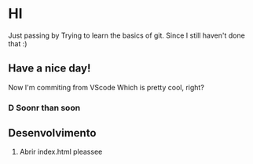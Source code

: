 # HI

Just passing by
Trying to learn the basics of git.
Since I still haven't done that :)

## Have a nice day!

Now I'm commiting from VScode
Which is pretty cool, right?

### D Soonr than soon

## Desenvolvimento

1. Abrir index.html pleassee
